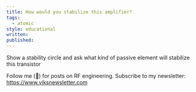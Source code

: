 ```yaml
---
title: How would you stabilize this amplifier?
tags:
  - atomic
style: educational
written: 
published:
---
```

Show a stability circle and ask what kind of passive element will stabilize this transistor

Follow me (🔔) for posts on RF engineering.
Subscribe to my newsletter: https://www.viksnewsletter.com